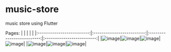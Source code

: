 # music-store
music store using Flutter

Pages:
| | | | |
|:-------------------------:|:-------------------------:|:-------------------------:|:-------------------------:|
|![image](https://user-images.githubusercontent.com/86879174/170807461-6e49497f-bc09-4e99-a7cd-79a067923e70.png)|![image](https://user-images.githubusercontent.com/86879174/170807470-d0fb09bb-1f00-4ae6-bfad-2324b834bbaa.png)|![image](https://user-images.githubusercontent.com/86879174/170807476-1a9f1bd9-40de-411d-8f3d-5da7317a38f6.png)|![image](https://user-images.githubusercontent.com/86879174/170807481-991c19d4-0f05-4bf1-89a2-e6b35f87b7d2.png)|
|![image](https://user-images.githubusercontent.com/86879174/170807496-1321b86e-8a98-4a15-99ce-b8a127769b2a.png)|![image](https://user-images.githubusercontent.com/86879174/170807502-f5917250-0a3c-4a83-96e1-674e25e58616.png)|![image](https://user-images.githubusercontent.com/86879174/170807512-bcaea4a0-ab11-42e1-ae89-6e2566451c90.png)|

